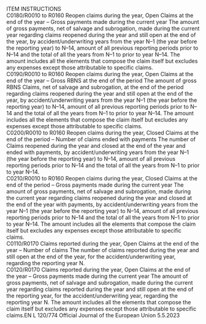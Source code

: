  
ITEM  INSTRUCTIONS  
C0180/R0010 
to R0160  Reopen claims during the year, 
Open Claims at the end of the 
year – Gross payments made 
during the current year  The amount of gross payments, net of salvage and subrogation, made during the 
current year regarding claims reopened during the year and still open at the end 
of the year, by accident/underwriting years from the year N–1 (the year before the 
reporting year) to N–14, amount of all previous reporting periods prior to N–14 
and the total of all the years from N–1 to prior to year N–14. 
The amount includes all the elements that compose the claim itself but excludes 
any expenses except those attributable to specific claims.  
C0190/R0010 
to R0160  Reopen claims during the year, 
Open Claims at the end of the 
year – Gross RBNS at the end 
of the period  The amount of gross RBNS Claims, net of salvage and subrogation, at the end of 
the period regarding claims reopened during the year and still open at the end of 
the year, by accident/underwriting years from the year N–1 (the year before the 
reporting year) to N–14, amount of all previous reporting periods prior to N–14 
and the total of all the years from N–1 to prior to year N–14. 
The amount includes all the elements that compose the claim itself but excludes 
any expenses except those attributable to specific claims.  
C0200/R0010 
to R0160  Reopen claims during the year, 
Closed Claims at the end of 
the period – Number of claims 
ended with payments  The number of Claims reopened during the year and closed at the end of the year 
and ended with payments, by accident/underwriting years from the year N–1 (the 
year before the reporting year) to N–14, amount of all previous reporting periods 
prior to N–14 and the total of all the years from N–1 to prior to year N–14.  
C0210/R0010 
to R0160  Reopen claims during the year, 
Closed Claims at the end of 
the period – Gross payments 
made during the current year  The amount of gross payments, net of salvage and subrogation, made during the 
current year regarding claims reopened during the year and closed at the end of 
the year with payments, by accident/underwriting years from the year N–1 (the 
year before the reporting year) to N–14, amount of all previous reporting periods 
prior to N–14 and the total of all the years from N–1 to prior to year N–14. 
The amount includes all the elements that compose the claim itself but excludes 
any expenses except those attributable to specific claims.  
C0110/R0170  Claims reported during the 
year, Open Claims at the end 
of the year – Number of 
claims  The number of claims reported during the year and still open at the end of the 
year, for the accident/underwriting year, regarding the reporting year N.  
C0120/R0170  Claims reported during the 
year, Open Claims at the end 
of the year – Gross payments 
made during the current year  The amount of gross payments, net of salvage and subrogation, made during the 
current year regarding claims reported during the year and still open at the end of 
the reporting year, for the accident/underwriting year, regarding the reporting 
year N. 
The amount includes all the elements that compose the claim itself but excludes 
any expenses except those attributable to specific claims.EN  L 120/774 Official Journal of the European Union 5.5.2023
